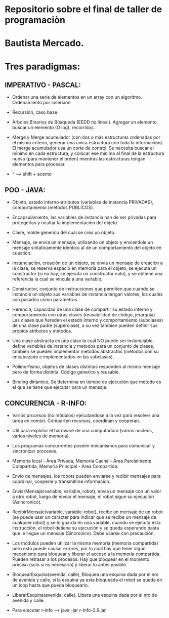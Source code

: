 # Repositorio sobre el final de taller de programaciòn
# Bautista Mercado.

# Tres paradigmas:

## IMPERATIVO - PASCAL:
  - Ordenar una serie de elementos en un array con un algoritmo. Ordenamiento por inserciòn

  - Recursiòn, caso base.

  - Àrboles Binarios de Bùsqueda (EEDD no lineal). Agregar un elemento, buscar un elemento (O log), recorridos.

  - Merge y Merge acumulador (con dos o màs estructuras ordenadas por el mismo criterio, generar una unica estructura con toda la informaciòn). El merge acumulador usa un corte de control. Se necesita buscar el mìnimo en cada estructura, y colocar ese mìnimo
  al final de la estructura nueva (para mantener el orden) mientras las estructuras tengan elementos para procesar.
  
  - ^ --> shift + acento

## POO - JAVA:
  - Objeto, estado interno-atributos (variables de instancia PRIVADAS), comportamiento (mètodos PUBLICOS).

  - Encapsulamiento, las variables de instancia han de ser privadas para protegerlas y ocultar la implementaciòn del objeto.

  - Clase, molde generico del cual se crea un objeto.

  - Mensaje, se envia un mensaje, utilizando un objeto y enviandole un mensaje sintaticamente identico al de un comportamiento del objeto en cuestiòn.

  - Instanciaciòn, creaciòn de un objeto, se envia un mensaje de creaciòn a la clase, se reserva espacio en memoria para el objeto, se ejecuta un constructor (si no hay, se ejecuta un constructor nulo), y se obtiene una referencia la cual se vincula a una variable.

  - Constructor, conjunto de instrucciones que permiten que cuando se instancie un objeto sus variables de instancia tengan valores, los cuales son pasados como parametros.

  - Herencia, capacidad de una clase de compartir su estado interno y comportamiento con otras clases (reusabilidad de còdigo, jerarquia). Las clases que hereden el estado interno y comportamiento (subclases) de una clase padre (superclase), a su vez tambien pueden definir sus propios atributos y mètodos.

  - Una clase abstracta es una clase la cual NO puede ser instanciable, define variables de instancia y metodos para un conjunto de clases, tambien se pueden implementar mètodos abstractos (mètodos con su encabezado e implementados en las subclases).

  - Polimorfismo, objetos de clases distintas responden al mismo mensaje pero de forma distinta. Còdigo generico y reusable.

  - Binding dinàmico, Se determina en tiempo de ejecuciòn que mètodo es el que se tiene que ejecutar para un mensaje.

## CONCURENCIA - R-INFO:
  - Varios procesos (no mòdulos) ejecutandose a la vez para resolver una tarea en comùn. Comparten recursos, coordinan y cooperan.
  
  - Util para explotar el hardware de una computadora (varios nucleos, varios niveles de memoria).

  - Los programas concurrentes poseen mecanismos para comunicar y sincronizar procesos.

  - Memoria local - Àrea Privada, Memoria Cachè - Àrea Parcialmente Compartida, Memoria Principal - Àrea Compartida.

  - Envio de mensajes, los robots pueden enviarse y recibir mensajes para coordinar, cooperar y transmitirse informaciòn.

  - EnviarMensaje(variable, variable_robot), envia un mensaje con un valor a otro robot, luego de enviar el mensaje, el robot sigue su ejecuciòn (Asincronico).

  - RecibirMensaje(variable, variable-robot), recibe un mensaje de un robot (se puede usar un caràcter para indicar que se recibe un mensaje de cualquier robot) y se lo guarda en una variable, cuando se ejecuta esta instrucciòn, el robot detiene su ejecuciòn y se queda esperando hasta que le llegue un mensaje (Sincronico). Debe usarse con precauciòn.

  - Los mòdulos pueden utilizar la misma memoria (memoria compartida) pero esto puede causar errores, por lo cual hay que tener algùn mecanismo para bloquear y liberar el acceso a la memoria compartida. Pueden retrasar a los procesos. Hay que bloquear en el momento preciso (solo si es necesario) y liberar lo antes posible.

  - BloquearEsquina(avenida, calle), Bloquea una esquina dada por el nro de avenida y calle, si la esquina ya esta bloqueada el robot se queda en un loop hasta que pueda bloquearlo.

  - LiberarEsquina(avenida, calle), Libera una esquina dada por el nro de avenida y calle.
  
  - Para ejecutar r-info --> java -jar r-Info-2.9.jar
